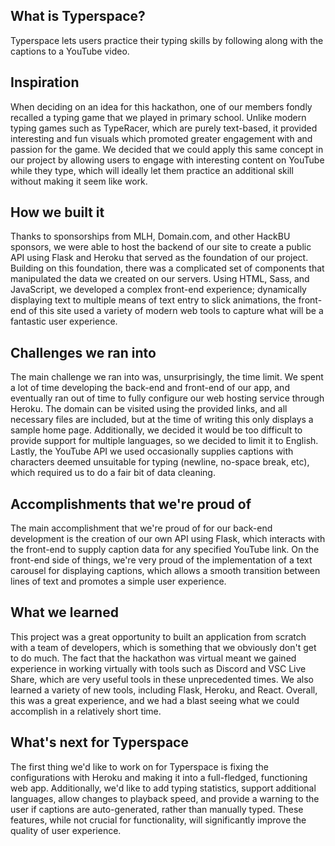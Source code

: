 ## What is Typerspace?
Typerspace lets users practice their typing skills by following along with the captions to a YouTube video.

## Inspiration
When deciding on an idea for this hackathon, one of our members fondly recalled a typing game that we played in primary school. Unlike modern typing games such as TypeRacer, which are purely text-based, it provided interesting and fun visuals which promoted greater engagement with and passion for the game. We decided that we could apply this same concept in our project by allowing users to engage with interesting content on YouTube while they type, which will ideally let them practice an additional skill without making it seem like work.

## How we built it
Thanks to sponsorships from MLH, Domain.com, and other HackBU sponsors, we were able to host the backend of our site to create a public API using Flask and Heroku that served as the foundation of our project. Building on this foundation, there was a complicated set of components that manipulated the data we created on our servers. Using HTML, Sass, and JavaScript,  we developed a complex front-end experience; dynamically displaying text to multiple means of text entry to slick animations, the front-end of this site used a variety of modern web tools to capture what will be a fantastic user experience.

## Challenges we ran into
The main challenge we ran into was, unsurprisingly, the time limit. We spent a lot of time developing the back-end and front-end of our app, and eventually ran out of time to fully configure our web hosting service through Heroku. The domain can be visited using the provided links, and all necessary files are included, but at the time of writing this only displays a sample home page. Additionally, we decided it would be too difficult to provide support for multiple languages, so we decided to limit it to English. Lastly, the YouTube API we used occasionally supplies captions with characters deemed unsuitable for typing (newline, no-space break, etc), which required us to do a fair bit of data cleaning.

## Accomplishments that we're proud of
The main accomplishment that we're proud of for our back-end development is the creation of our own API using Flask, which interacts with the front-end to supply caption data for any specified YouTube link. On the front-end side of things, we're very proud of the implementation of a text carousel for displaying captions, which allows a smooth transition between lines of text and promotes a simple user experience.

## What we learned
This project was a great opportunity to built an application from scratch with a team of developers, which is something that we obviously don't get to do much. The fact that the hackathon was virtual meant we gained experience in working virtually with tools such as Discord and VSC Live Share, which are very useful tools in these unprecedented times. We also learned a variety of new tools, including Flask, Heroku, and React. Overall, this was a great experience, and we had a blast seeing what we could accomplish in a relatively short time.

## What's next for Typerspace
The first thing we'd like to work on for Typerspace is fixing the configurations with Heroku and making it into a full-fledged, functioning web app. Additionally, we'd like to add typing statistics, support additional languages, allow changes to playback speed, and provide a warning to the user if captions are auto-generated, rather than manually typed. These features, while not crucial for functionality, will significantly improve the quality of user experience.
